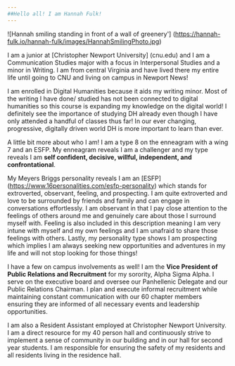 ```yaml
---
##Hello all! I am Hannah Fulk! 
---
```

![Hannah smiling standing in front of a wall of greenery'] (https://hannah-fulk.io/hannah-fulk/images/HannahSmilingPhoto.jpg)  

I am a junior at [Christopher Newport University] (cnu.edu) and I am a Communication Studies major with a focus in Interpersonal Studies and a minor in Writing. I am from central Virginia and have lived there my entire life until going to CNU and living on campus in Newport News! 

I am enrolled in Digital Humanities because it aids my writing minor. Most of the writing I have done/ studied has not been connected to digital humanities so this course is expanding my knowledge on the digital world! I definitely see the importance of studying DH already even though I have only attended a handful of classes thus far! In our ever changing, progressive, digitally driven world DH is more important to learn than ever. 

A little bit more about who I am! I am a type 8 on the enneagram with a wing 7 and an ESFP. My enneagram reveals I am a challenger and my type reveals I am **self confident, decisive, willful, independent, and confrontational**. 

My Meyers Briggs personality reveals I am an [ESFP] (https://www.16personalities.com/esfp-personality) which stands for extroverted, observant, feeling, and prospecting. I am quite extroverted and love to be surrounded by friends and family and can engage in conversations effortlessly. I am observant in that I pay close attention to the feelings of others around me and genuinely care about those I surround myself with. Feeling is also included in this description meaning I am very intune with myself and my own feelings and I am unafraid to share those feelings with others. Lastly, my personality type shows I am prospecting which implies I am always seeking new opportunities and adventures in my life and will not stop looking for those things! 

I have a few on campus involvements as well! I am the **Vice President of Public Relations and Recruitment** for my sorority, Alpha Sigma Alpha. I serve on the executive board and oversee our Panhellenic Delegate and our Public Relations Chairman. I plan and execute informal recruitment while maintaining constant communication with our 60 chapter members ensuring they are informed of all necessary events and leadership opportunities. 

I am also a Resident Assistant employed at Christopher Newport University. I am a direct resource for my 40 person hall and continuously strive to implement a sense of community in our building and in our hall for second year students. I am responsible for ensuring the safety of my residents and all residents living in the residence hall.

